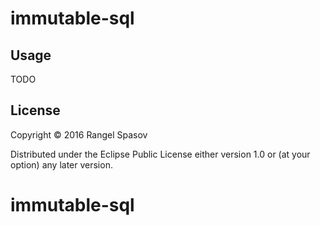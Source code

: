 # immutable-sql



## Usage

TODO

## License

Copyright © 2016 Rangel Spasov

Distributed under the Eclipse Public License either version 1.0 or (at
your option) any later version.
# immutable-sql
